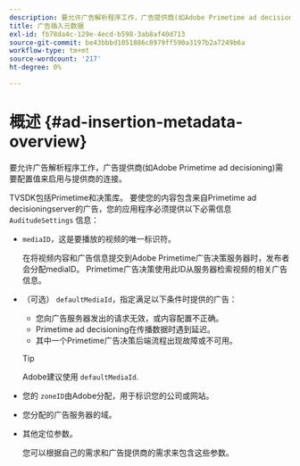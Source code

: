 ```yaml
---
description: 要允许广告解析程序工作，广告提供商(如Adobe Primetime ad decisioning)需要配置值来启用与提供商的连接。
title: 广告插入元数据
exl-id: fb78da4c-129e-4ecd-b598-3ab8af40d713
source-git-commit: be43bbbd1051886c8979ff590a3197b2a7249b6a
workflow-type: tm+mt
source-wordcount: '217'
ht-degree: 0%

---
```


# 概述 {#ad-insertion-metadata-overview}

要允许广告解析程序工作，广告提供商(如Adobe Primetime ad decisioning)需要配置值来启用与提供商的连接。

TVSDK包括Primetime和决策库。 要使您的内容包含来自Primetime ad decisioningserver的广告，您的应用程序必须提供以下必需信息 `AuditudeSettings` 信息：

* `mediaID`，这是要播放的视频的唯一标识符。

   在将视频内容和广告信息提交到Adobe Primetime广告决策服务器时，发布者会分配mediaID。 Primetime广告决策使用此ID从服务器检索视频的相关广告信息。

* （可选） `defaultMediaId`，指定满足以下条件时提供的广告：

   * 您向广告服务器发出的请求无效，或内容配置不正确。
   * Primetime ad decisioning在传播数据时遇到延迟。
   * 其中一个Primetime广告决策后端流程出现故障或不可用。

   >[!TIP]
   >
   >Adobe建议使用 `defaultMediaId`.

* 您的 `zoneID`由Adobe分配，用于标识您的公司或网站。
* 您分配的广告服务器的域。
* 其他定位参数。

   您可以根据自己的需求和广告提供商的需求来包含这些参数。
